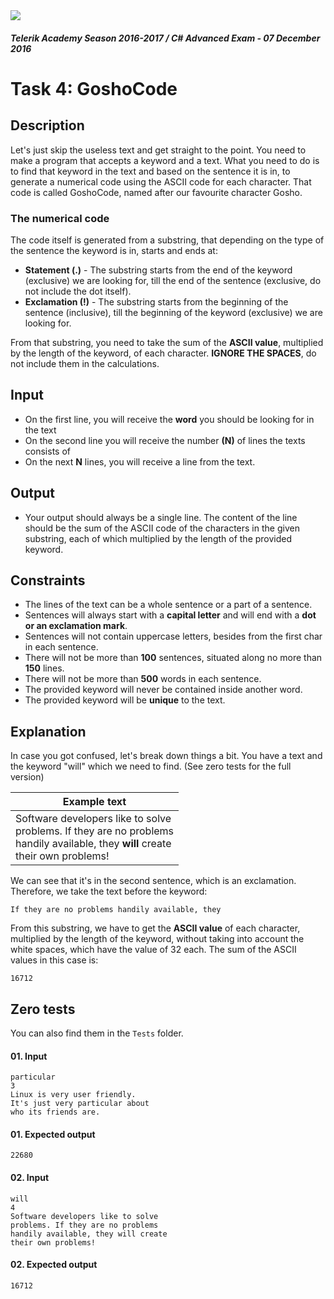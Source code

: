 <img src="https://raw.githubusercontent.com/TelerikAcademy/Common/master/logos/telerik-header-logo.png"/>

#### _Telerik Academy Season 2016-2017 / C# Advanced Exam - 07 December 2016_
# Task 4: GoshoCode

## Description
Let's just skip the useless text and get straight to the point. You need to make a program that accepts a keyword and a text. What you need to do is to find that keyword in the text and based on the sentence it is in, to generate a numerical code using the ASCII code for each character. That code is called GoshoCode, named after our favourite character Gosho.  

### The numerical code

The code itself is generated from a substring, that depending on the type of the sentence the keyword is in, starts and ends at:
- **Statement (.)** - The substring starts from the end of the keyword (exclusive) we are looking for, till the end of the sentence (exclusive, do not include the dot itself).
- **Exclamation (!)** - The substring starts from the beginning of the sentence (inclusive), till the beginning of the keyword (exclusive) we are looking for.

From that substring, you need to take the sum of the **ASCII value**, multiplied by the length of the keyword, of each character. **IGNORE THE SPACES**, do not include them in the calculations.


## Input
- On the first line, you will receive the **word** you should be looking for in the text
- On the second line you will receive the number **(N)** of lines the texts consists of
- On the next **N** lines, you will receive a line from the text.

## Output
- Your output should always be a single line. The content of the line should be the sum of the ASCII code of the characters in the given substring, each of which multiplied by the length of the provided keyword.

## Constraints
- The lines of the text can be a whole sentence or a part of a sentence.
- Sentences will always start with a **capital letter** and will end with a **dot or an exclamation mark**.
- Sentences will not contain uppercase letters, besides from the first char in each sentence.
- There will not be more than **100** sentences, situated along no more than **150** lines.
- There will not be more than **500** words in each sentence.
- The provided keyword will never be contained inside another word.
- The provided keyword will be **unique** to the text.


## Explanation

In case you got confused, let's break down things a bit. You have a text and the keyword "will" which we need to find. (See zero tests for the full version)

| Example text |
| --- |
| Software developers like to solve<br/>problems. If they are no problems<br/>handily available, they **will** create<br/>their own problems! |

We can see that it's in the second sentence, which is an exclamation. Therefore, we take the text before the keyword:

```
If they are no problems handily available, they
```

From this substring, we have to get the **ASCII value** of each character, multiplied by the length of the keyword, without taking into account the white spaces, which have the value of 32 each. The sum of the ASCII values in this case is:

```
16712
```

## Zero tests

You can also find them in the `Tests` folder.

#### 01. Input

```
particular
3
Linux is very user friendly.
It's just very particular about
who its friends are.
```

#### 01. Expected output

```
22680
```

#### 02. Input

```
will
4
Software developers like to solve
problems. If they are no problems
handily available, they will create
their own problems!
```

#### 02. Expected output

```
16712
```